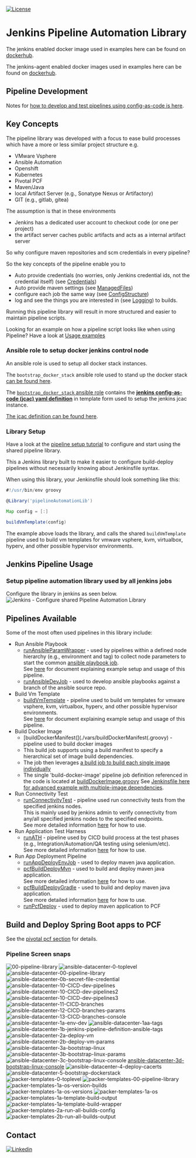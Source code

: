 [![License](https://img.shields.io/badge/license-MIT-brightgreen.svg?style=flat)](LICENSE)

# Jenkins Pipeline Automation Library

The jenkins enabled docker image used in examples here can be found on [dockerhub](https://hub.docker.com/repository/docker/lj020326/docker-jenkins).  

The jenkins-agent enabled docker images used in examples here can be found on [dockerhub](https://hub.docker.com/repository/docker/lj020326/jenkins-docker-cicd-agent).  

## Pipeline Development

Notes for [how to develop and test pipelines using config-as-code is here](docs/how-to-develop-and-test-pipelines.md).

## Key Concepts

The pipeline library was developed with a focus to ease build processes which have a more or less similar project structure e.g.
* VMware Vsphere
* Ansible Automation
* Openshift
* Kubernetes
* Pivotal PCF
* Maven/Java
* local Artifact Server (e.g., Sonatype Nexus or Artifactory)
* GIT (e.g., gitlab, gitea)

The assumption is that in these environments

* Jenkins has a dedicated user account to checkout code (or one per project)
* the artifact server caches public artifacts and acts as a internal artifact server

So why configure maven repositories and scm credentials in every pipeline?

So the key concepts of the pipeline enable you to
* Auto provide credentials (no worries, only Jenkins credential ids, not the credential itself) (see [Credentials](docs/credentials.md))
* Auto provide maven settings (see [ManagedFiles](docs/managed-files.md))
* configure each job the same way (see [ConfigStructure](docs/config-structure.md))
* log and see the things you are interested in (see [Logging](docs/logging.md)) to builds.

Running this pipeline library will result in more structured and easier to maintain pipeline scripts.

Looking for an example on how a pipeline script looks like when using Pipeline? Have a look at [Usage examples](docs/pcfBuildDeployMvn.md)

### Ansible role to setup docker jenkins control node

An ansible role is used to setup all docker stack instances.

The `bootstrap_docker_stack` ansible role used to stand up the docker stack [can be found here](https://github.com/lj020326/ansible-datacenter/tree/main/roles/bootstrap_docker_stack).

The [`bootstrap_docker_stack` ansible role](https://github.com/lj020326/ansible-datacenter/tree/main/roles/bootstrap_docker_stack) contains the [__jenkins config-as-code (jcac) yaml definition__](https://github.com/lj020326/ansible-datacenter/blob/main/roles/bootstrap_docker_stack/templates/jenkins_jcac/jenkins_casc.yml.j2) in template form used to setup the jenkins jcac instance.

[The jcac definition can be found here](https://github.com/lj020326/ansible-datacenter/blob/main/roles/bootstrap_docker_stack/templates/jenkins_jcac/jenkins_casc.yml.j2).  


### Library Setup

Have a look at the [pipeline setup tutorial](./docs/tutorial-setup-library.md) to configure and start using the shared pipeline library.

This a Jenkins library built to make it easier to configure build-deploy pipelines without necessarily knowing about Jenkinsfile syntax.

When using this library, your Jenkinsfile should look something like this:

```groovy
#!/usr/bin/env groovy

@Library('pipelineAutomationLib')

Map config = [:]

buildVmTemplate(config)

```

The example above loads the library, and calls the shared `buildVmTemplate` pipeline used to build vm templates for vmware vsphere, kvm, virtualbox, hyperv, and other possible hypervisor environments.


## Jenkins Pipeline Usage

### Setup pipeline automation library used by all jenkins jobs
Configure the library in jenkins as seen below.
![Jenkins - Configure shared Pipeline Automation Library](./docs/screenshots/00-pipeline-library.png)

## Pipelines Available

Some of the most often used pipelines in this library include:

* Run Ansible Playbook
  * [runAnsibleParamWrapper](./vars/runAnsibleParamWrapper.groovy) - used by pipelines within a defined node hierarchy (e.g., environment and tag) to collect node parameters to start the common [ansible playbook job](./vars/runAnsiblePipeline.groovy).<br>
    See [here](https://github.com/lj020326/ansible-datacenter/blob/main/README.md) for document explaining example setup and usage of this pipeline.<br>
  * [runAnsibleDevJob](./vars/runAnsibleDevJob.groovy) - used to develop ansible playbooks against a branch of the ansible source repo.
* Build Vm Template
  * [buildVmTemplate](./vars/buildVmTemplate.groovy) - pipeline used to build vm templates for vmware vsphere, kvm, virtualbox, hyperv, and other possible hypervisor environments.<br>
    See [here](https://github.com/lj020326/vm-templates/blob/main/README.md) for document explaining example setup and usage of this pipeline.
* Build Docker Image
  * [buildDockerManifest(](./vars/buildDockerManifest(.groovy) - pipeline used to build docker images<br>
  * This build job supports using a build manifest to specify a hierarchical set of image build dependencies.
  * The job then leverages [a build job to build each single image individually](./vars/buildDockerImage.groovy)
  * The single 'build-docker-image' pipeline job definition referenced in the code is located at [buildDockerImage.groovy](./vars/buildDockerImage.groovy)
    See [Jenkinsfile here for advanced example with multiple-image dependencies](https://github.com/lj020326/jenkins-docker-agent/blob/master/Jenkinsfile).
* Run Connectivity Test 
  * [runConnectivityTest](./vars/runConnectivityTest.groovy) - pipeline used run connectivity tests from the specified jenkins nodes.<br>
    This is mainly used by jenkins admin to verify connectivity from any/all specified jenkins nodes to the specified endpoints.<br>
    See more detailed information [here](./docs/runConnectivityTest.md) for how to use.
* Run Application Test Harness 
  * [runATH](./vars/runATH.groovy) - pipeline used by CICD build process at the test phases (e.g., Integration/Automation/QA testing using selenium/etc).<br>
    See more detailed information [here](./docs/runATH.md) for how to use.
* Run App Deployment Pipeline
  * [runAppDeployEnvJob](./vars/runAppDeployEnvJob.groovy) - used to deploy maven java application.
  * [pcfBuildDeployMvn](./vars/pcfBuildDeployMvn.groovy) - used to build and deploy maven java application.<br>
    See more detailed information [here](./docs/pcfBuildDeployMvn.md) for how to use.
  * [pcfBuildDeployGradle](./vars/pcfBuildDeployGradle.groovy) - used to build and deploy maven java application.<br>
    See more detailed information [here](./docs/pcfBuildDeployGradle.md) for how to use.
  * [runPcfDeploy](./vars/runPcfDeploy.groovy) - used to deploy maven application to PCF 

## Build and Deploy Spring Boot apps to PCF

See the [pivotal pcf section](./docs/pivotal-pcf.md) for details.


### Pipeline Screen snaps
![00-pipeline-library](./docs/screenshots/00-pipeline-library.png)
![ansible-datacenter-0-toplevel](./docs/screenshots/ansible-datacenter-0-toplevel.png)
![ansible-datacenter-00-pipeline-library](./docs/screenshots/ansible-datacenter-00-pipeline-library.png)
![ansible-datacenter-0b-secret-file-credential](./docs/screenshots/ansible-datacenter-0b-secret-file-credential.png)
![ansible-datacenter-10-CICD-dev-pipelines](./docs/screenshots/ansible-datacenter-10-CICD-dev-pipelines.png)
![ansible-datacenter-10-CICD-dev-pipelines2](./docs/screenshots/ansible-datacenter-10-CICD-dev-pipelines2.png)
![ansible-datacenter-10-CICD-dev-pipelines3](./docs/screenshots/ansible-datacenter-10-CICD-dev-pipelines3.png)
![ansible-datacenter-11-CICD-branches](./docs/screenshots/ansible-datacenter-11-CICD-branches.png)
![ansible-datacenter-12-CICD-branches-params](./docs/screenshots/ansible-datacenter-12-CICD-branches-params.png)
![ansible-datacenter-13-CICD-branches-console](./docs/screenshots/ansible-datacenter-13-CICD-branches-console.png)
![ansible-datacenter-1a-env-dev](./docs/screenshots/ansible-datacenter-1a-env-dev.png)
![ansible-datacenter-1aa-tags](./docs/screenshots/ansible-datacenter-1aa-tags.png)
![ansible-datacenter-1b-jenkins-pipeline-definition-ansible-tags](./docs/screenshots/ansible-datacenter-1b-jenkins-pipeline-definition-ansible-tags.png)
![ansible-datacenter-2a-deploy-vm](./docs/screenshots/ansible-datacenter-2a-deploy-vm.png)
![ansible-datacenter-2b-deploy-vm-params](./docs/screenshots/ansible-datacenter-2b-deploy-vm-params.png)
![ansible-datacenter-3a-bootstrap-linux](./docs/screenshots/ansible-datacenter-3a-bootstrap-linux.png)
![ansible-datacenter-3b-bootstrap-linux-params](./docs/screenshots/ansible-datacenter-3b-bootstrap-linux-params.png)
![ansible-datacenter-3c-bootstrap-linux-console](./docs/screenshots/ansible-datacenter-3c-bootstrap-linux-console.png)
[ansible-datacenter-3d-bootstrap-linux-console](./docs/screenshots/ansible-datacenter-3d-bootstrap-linux-console.md)
![ansible-datacenter-4-deploy-cacerts](./docs/screenshots/ansible-datacenter-4-deploy-cacerts.png)
![ansible-datacenter-5-bootstrap-dockerstack](./docs/screenshots/ansible-datacenter-5-bootstrap-dockerstack.png)
![packer-templates-0-toplevel](./docs/screenshots/packer-templates-0-toplevel.png)
![packer-templates-00-pipeline-library](./docs/screenshots/packer-templates-00-pipeline-library.png)
![packer-templates-1a-os-version-builds](./docs/screenshots/packer-templates-1a-os-version-builds.png)
![packer-templates-1a-os-versions](./docs/screenshots/packer-templates-1a-os-versions.png)
![packer-templates-1a-os](./docs/screenshots/packer-templates-1a-os.png)
![packer-templates-1a-template-build-output](./docs/screenshots/packer-templates-1a-template-build-output.png)
![packer-templates-1a-template-build-wrapper](./docs/screenshots/packer-templates-1a-template-build-wrapper.png)
![packer-templates-2a-run-all-builds-config](./docs/screenshots/packer-templates-2a-run-all-builds-config.png)
![packer-templates-2b-run-all-builds-output](./docs/screenshots/packer-templates-2b-run-all-builds-output.png)

## Contact

[![Linkedin](https://img.shields.io/badge/LinkedIn-0077B5?style=for-the-badge&logo=linkedin&logoColor=white)](https://www.linkedin.com/in/leejjohnson/)
